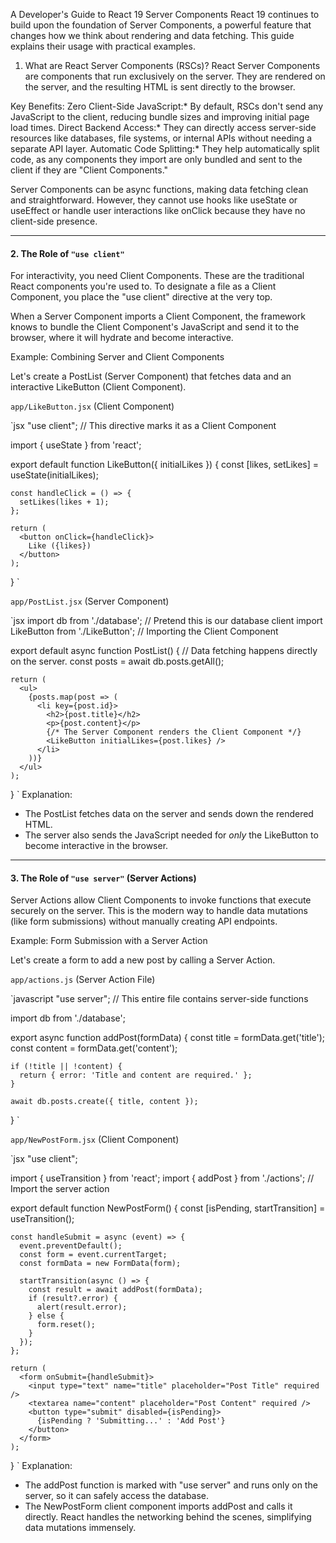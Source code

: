 A Developer's Guide to React 19 Server Components
  React 19 continues to build upon the foundation of Server Components, a powerful feature that changes how we think about
  rendering and data fetching. This guide explains their usage with practical examples.


  1. What are React Server Components (RSCs)?
  React Server Components are components that run exclusively on the server. They are rendered on the server, and the resulting
  HTML is sent directly to the browser.


  Key Benefits:
     Zero Client-Side JavaScript:* By default, RSCs don't send any JavaScript to the client, reducing bundle sizes and improving
  initial page load times.
     Direct Backend Access:* They can directly access server-side resources like databases, file systems, or internal APIs without
  needing a separate API layer.
     Automatic Code Splitting:* They help automatically split code, as any components they import are only bundled and sent to the
  client if they are "Client Components."


  Server Components can be async functions, making data fetching clean and straightforward. However, they cannot use hooks like
  useState or useEffect or handle user interactions like onClick because they have no client-side presence.

  ---

  #### 2. The Role of `"use client"`


  For interactivity, you need Client Components. These are the traditional React components you're used to. To designate a file as 
  a Client Component, you place the "use client" directive at the very top.


  When a Server Component imports a Client Component, the framework knows to bundle the Client Component's JavaScript and send it
  to the browser, where it will hydrate and become interactive.


  Example: Combining Server and Client Components


  Let's create a PostList (Server Component) that fetches data and an interactive LikeButton (Client Component).


  `app/LikeButton.jsx` (Client Component)

  `jsx
  "use client"; // This directive marks it as a Client Component

  import { useState } from 'react';

  export default function LikeButton({ initialLikes }) {
    const [likes, setLikes] = useState(initialLikes);

    const handleClick = () => {
      setLikes(likes + 1);
    };

    return (
      <button onClick={handleClick}>
        Like ({likes})
      </button>
    );
  }
  `


  `app/PostList.jsx` (Server Component)

  `jsx
  import db from './database'; // Pretend this is our database client
  import LikeButton from './LikeButton'; // Importing the Client Component

  export default async function PostList() {
    // Data fetching happens directly on the server.
    const posts = await db.posts.getAll();

    return (
      <ul>
        {posts.map(post => (
          <li key={post.id}>
            <h2>{post.title}</h2>
            <p>{post.content}</p>
            {/* The Server Component renders the Client Component */}
            <LikeButton initialLikes={post.likes} />
          </li>
        ))}
      </ul>
    );
  }
  `
  Explanation:
  *   The PostList fetches data on the server and sends down the rendered HTML.
  *   The server also sends the JavaScript needed for *only* the LikeButton to become interactive in the browser.

  ---

  #### 3. The Role of `"use server"` (Server Actions)


  Server Actions allow Client Components to invoke functions that execute securely on the server. This is the modern way to handle
  data mutations (like form submissions) without manually creating API endpoints.

  Example: Form Submission with a Server Action


  Let's create a form to add a new post by calling a Server Action.


  `app/actions.js` (Server Action File)

  `javascript
  "use server"; // This entire file contains server-side functions

  import db from './database';

  export async function addPost(formData) {
    const title = formData.get('title');
    const content = formData.get('content');

    if (!title || !content) {
      return { error: 'Title and content are required.' };
    }

    await db.posts.create({ title, content });
  }
  `


  `app/NewPostForm.jsx` (Client Component)

  `jsx
  "use client";

  import { useTransition } from 'react';
  import { addPost } from './actions'; // Import the server action

  export default function NewPostForm() {
    const [isPending, startTransition] = useTransition();

    const handleSubmit = async (event) => {
      event.preventDefault();
      const form = event.currentTarget;
      const formData = new FormData(form);

      startTransition(async () => {
        const result = await addPost(formData);
        if (result?.error) {
          alert(result.error);
        } else {
          form.reset();
        }
      });
    };

    return (
      <form onSubmit={handleSubmit}>
        <input type="text" name="title" placeholder="Post Title" required />
        <textarea name="content" placeholder="Post Content" required />
        <button type="submit" disabled={isPending}>
          {isPending ? 'Submitting...' : 'Add Post'}
        </button>
      </form>
    );
  }
  `
  Explanation:
  *   The addPost function is marked with "use server" and runs only on the server, so it can safely access the database.
  *   The NewPostForm client component imports addPost and calls it directly. React handles the networking behind the scenes,
  simplifying data mutations immensely.
